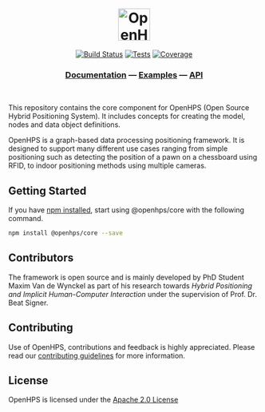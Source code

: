 <h1 align="center">
  <img alt="OpenHPS" src="https://openhps.org/images/logo_text-64.png" height="64px" />
</h1>
<p align="center">
  <a href="https://ci.mvdw-software.com/job/openhps-core/" target="_blank"><img alt="Build Status" src="https://ci.mvdw-software.com/job/openhps-core/badge/icon"></a>
  <a href="https://ci.mvdw-software.com/job/openhps-core/lastCompletedBuild/testReport/s" target="_blank"><img alt="Tests" src="https://img.shields.io/jenkins/tests/http/ci.mvdw-software.com/job/openhps-core?compact_message"></a>
  <a href="https://ci.mvdw-software.com/view/OpenHPS/job/openhps-core/cobertura/" target="_blank"><img alt="Coverage" src="https://img.shields.io/jenkins/coverage/cobertura/http/ci.mvdw-software.com/job/openhps-core" /></a>
</p>

<h3 align="center">
    <a href="https://openhps.org/docs/getting-started">Documentation</a> &mdash; <a href="https://openhps.org/docs/examples">Examples</a> &mdash; <a href="https://openhps.org/docs/core">API</a>
</h3>

<br />

This repository contains the core component for OpenHPS (Open Source Hybrid Positioning System). It includes concepts for creating the model, nodes and data object definitions.

OpenHPS is a graph-based data processing positioning framework. It is designed to support many different use cases ranging from simple positioning such as detecting the position of a pawn on a chessboard using RFID, to indoor positioning methods using multiple cameras.

## Getting Started
If you have [npm installed](https://www.npmjs.com/get-npm), start using @openhps/core with the following command.
```bash
npm install @openhps/core --save
```

## Contributors
The framework is open source and is mainly developed by PhD Student Maxim Van de Wynckel as part of his research towards *Hybrid Positioning and Implicit Human-Computer Interaction* under the supervision of Prof. Dr. Beat Signer.

## Contributing
Use of OpenHPS, contributions and feedback is highly appreciated. Please read our [contributing guidelines](CONTRIBUTING.md) for more information.

## License
OpenHPS is licensed under the [Apache 2.0 License](LICENSE)